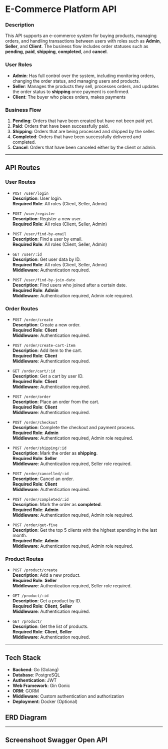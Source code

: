 # E-Commerce Platform API

### Description
This API supports an e-commerce system for buying products, managing orders, and handling transactions between users with roles such as **Admin**, **Seller**, and **Client**. The business flow includes order statuses such as **pending**, **paid**, **shipping**, **completed**, and **cancel**.

### User Roles
- **Admin**: Has full control over the system, including monitoring orders, changing the order status, and managing users and products.
- **Seller**: Manages the products they sell, processes orders, and updates the order status to **shipping** once payment is confirmed.
- **Client**: The buyer who places orders, makes payments

### Business Flow

1. **Pending**: Orders that have been created but have not been paid yet.
2. **Paid**: Orders that have been successfully paid.
3. **Shipping**: Orders that are being processed and shipped by the seller.
4. **Completed**: Orders that have been successfully delivered and completed.
5. **Cancel**: Orders that have been canceled either by the client or admin.

---

## API Routes

### User Routes

- `POST /user/login`  
  **Description**: User login.  
  **Required Role**: All roles (Client, Seller, Admin)

- `POST /user/register`  
  **Description**: Register a new user.  
  **Required Role**: All roles (Client, Seller, Admin)

- `POST /user/find-by-email`  
  **Description**: Find a user by email.  
  **Required Role**: All roles (Client, Seller, Admin)

- `GET /user/:id`  
  **Description**: Get user data by ID.  
  **Required Role**: All roles (Client, Seller, Admin)  
  **Middleware**: Authentication required.

- `POST /user/find-by-join-date`  
  **Description**: Find users who joined after a certain date.  
  **Required Role**: **Admin**  
  **Middleware**: Authentication required, Admin role required.

### Order Routes

- `POST /order/create`  
  **Description**: Create a new order.  
  **Required Role**: **Client**  
  **Middleware**: Authentication required.

- `POST /order/create-cart-item`  
  **Description**: Add item to the cart.  
  **Required Role**: **Client**  
  **Middleware**: Authentication required.

- `GET /order/cart/:id`  
  **Description**: Get a cart by user ID.  
  **Required Role**: **Client**  
  **Middleware**: Authentication required.

- `POST /order/order`  
  **Description**: Place an order from the cart.  
  **Required Role**: **Client**  
  **Middleware**: Authentication required.

- `POST /order/checkout`  
  **Description**: Complete the checkout and payment process.  
  **Required Role**: **Admin**  
  **Middleware**: Authentication required, Admin role required.

- `POST /order/shipping/:id`  
  **Description**: Mark the order as **shipping**.  
  **Required Role**: **Seller**  
  **Middleware**: Authentication required, Seller role required.

- `POST /order/cancelled/:id`  
  **Description**: Cancel an order.  
  **Required Role**: **Client**  
  **Middleware**: Authentication required.

- `POST /order/completed/:id`  
  **Description**: Mark the order as **completed**.  
  **Required Role**: **Admin**  
  **Middleware**: Authentication required, Admin role required.

- `POST /order/get-five`  
  **Description**: Get the top 5 clients with the highest spending in the last month.  
  **Required Role**: **Admin**  
  **Middleware**: Authentication required, Admin role required.

### Product Routes

- `POST /product/create`  
  **Description**: Add a new product.  
  **Required Role**: **Seller**  
  **Middleware**: Authentication required, Seller role required.

- `GET /product/:id`  
  **Description**: Get a product by ID.  
  **Required Role**: **Client**, **Seller**  
  **Middleware**: Authentication required.

- `GET /product/`  
  **Description**: Get the list of products.  
  **Required Role**: **Client**, **Seller**  
  **Middleware**: Authentication required.

---

## Tech Stack

- **Backend**: Go (Golang)
- **Database**: PostgreSQL
- **Authentication**: JWT
- **Web Framework**: Gin Gonic
- **ORM**: GORM
- **Middleware**: Custom authentication and authorization
- **Deployment**: Docker (Optional)

## ERD Diagram


---

## Screenshoot Swagger Open API
